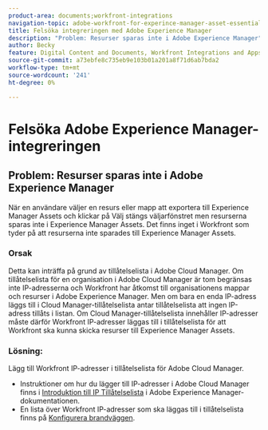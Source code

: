 ```yaml
---
product-area: documents;workfront-integrations
navigation-topic: adobe-workfront-for-experince-manager-asset-essentials
title: Felsöka integreringen med Adobe Experience Manager
description: "Problem: Resurser sparas inte i Adobe Experience Manager"
author: Becky
feature: Digital Content and Documents, Workfront Integrations and Apps
source-git-commit: a73ebfe8c735eb9e103b01a201a8f71d6ab7bda2
workflow-type: tm+mt
source-wordcount: '241'
ht-degree: 0%

---
```


# Felsöka Adobe Experience Manager-integreringen

## Problem: Resurser sparas inte i Adobe Experience Manager

När en användare väljer en resurs eller mapp att exportera till Experience Manager Assets och klickar på Välj stängs väljarfönstret men resurserna sparas inte i Experience Manager Assets. Det finns inget i Workfront som tyder på att resurserna inte sparades till Experience Manager Assets.

### Orsak

Detta kan inträffa på grund av tillåtelselista i Adobe Cloud Manager. Om tillåtelselista för en organisation i Adobe Cloud Manager är tom begränsas inte IP-adresserna och Workfront har åtkomst till organisationens mappar och resurser i Adobe Experience Manager. Men om bara en enda IP-adress läggs till i Cloud Manager-tillåtelselista antar tillåtelselista att ingen IP-adress tillåts i listan. Om Cloud Manager-tillåtelselista innehåller IP-adresser måste därför Workfront IP-adresser läggas till i tillåtelselista för att Workfront ska kunna skicka resurser till Experience Manager Assets.

### Lösning:

Lägg till Workfront IP-adresser i tillåtelselista för Adobe Cloud Manager.

* Instruktioner om hur du lägger till IP-adresser i Adobe Cloud Manager finns i [Introduktion till IP Tillåtelselista](https://experienceleague.adobe.com/docs/experience-manager-cloud-service/content/implementing/using-cloud-manager/ip-allow-lists/introduction.html?lang=en) i Adobe Experience Manager-dokumentationen.
* En lista över Workfront IP-adresser som ska läggas till i tillåtelselista finns på [Konfigurera brandväggen](/help/quicksilver/administration-and-setup/get-started-wf-administration/configure-your-firewall.md).


